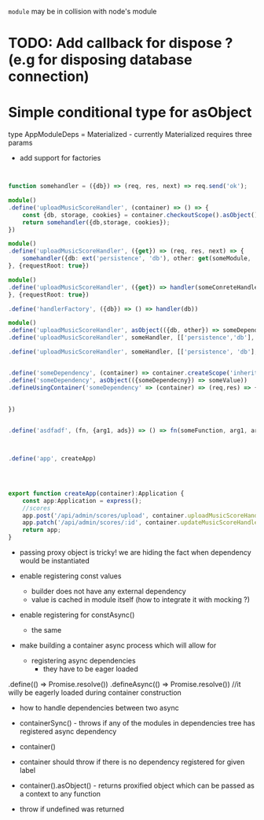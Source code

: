 ```module``` may be in collision with node's module

# TODO: Add callback for dispose ? (e.g for disposing database connection)

# Simple conditional type for asObject

type AppModuleDeps = Materialized<typeof appModule> - currently Materialized requires three params

* add support for factories
```typescript


function somehandler = ({db}) => (req, res, next) => req.send('ok');

module()
.define('uploadMusicScoreHandler', (container) => () => {
    const {db, storage, cookies} = container.checkoutScope().asObject();
    return somehandler({db,storage, cookies});
})

module()
.define('uploadMusicScoreHandler', ({get}) => (req, res, next) => {
    somehandler({db: ext('persistence', 'db'), other: get(someModule, 'someDependency'),req,res})
}, {requestRoot: true})

module()
.define('uploadMusicScoreHandler', ({get}) => handler(someConreteHandler, () => ({db: get(persistenceModule, 'db')})))
}, {requestRoot: true})

.define('handlerFactory', ({db}) => () => handler(db))

module()
.define('uploadMusicScoreHandler', asObject(({db, other}) => someDependency))
.define('uploadMusicScoreHandler', someHandler, [['persistence','db'], ['other'], ['someOther']])

.define('uploadMusicScoreHandler', someHandler, [['persistence', 'db'], {obj: ['other']}])


.define('someDependency', (container) => container.createScope('inherit'|'clean').)
.define('someDependency', asObject(({someDependecny}) => someValue))
.defineUsingContainer('someDependency' => (container) => (req,res) => {
    
    
})


.define('asdfadf', (fn, {arg1, ads}) => () => fn(someFunction, arg1, arg2));



.define('app', createApp)




export function createApp(container):Application {
    const app:Application = express();
    //scores
    app.post('/api/admin/scores/upload', container.uploadMusicScoreHandler);
    app.patch('/api/admin/scores/:id', container.updateMusicScoreHandler);
    return app;
}
```


* passing proxy object is tricky! we are hiding the fact when dependency would be instantiated

* enable registering const values
    * builder does not have any external dependency
    * value is cached in module itself (how to integrate it with mocking ?)
    
* enable registering for constAsync()
    * the same 

* make building a container async process which will allow for
    * registering async dependencies
        * they have to be eager loaded
        
        
        
.define(() => Promise.resolve())
.defineAsync(() => Promise.resolve()) //it willy be eagerly loaded during container construction

- how to handle dependencies between two async 



- containerSync() - throws if any of the modules in dependencies tree has registered async dependency
- container()
- container should throw if there is no dependency registered for given label

- container().asObject() - returns proxified object which can be passed as a context to any function


- throw if undefined was returned  





